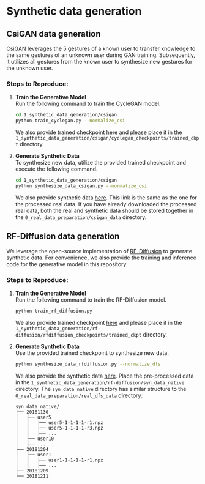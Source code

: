 # Synthetic data generation

## CsiGAN data generation
CsiGAN leverages the 5 gestures of a known user to transfer knowledge to the same gestures of an unknown user during GAN training. Subsequently, it utilizes all gestures from the known user to synthesize new gestures for the unknown user.

### Steps to Reproduce:
1. **Train the Generative Model**  
   Run the following command to train the CycleGAN model. 
   ```bash
   cd 1_synthetic_data_generation/csigan
   python train_cyclegan.py --normalize_csi
   ```
   We also provide trained checkpoint [here](https://www.dropbox.com/scl/fi/hpsit2cb3fnqddl5zatzv/epoch52_l1trained0.6895_l1all0.7516.pth?rlkey=9hdgxtpfhld8e66inctmfrkmr&st=zfriakvj&dl=0) and please place it in the `1_synthetic_data_generation/csigan/cyclegan_checkpoints/trained_ckpt` directory. 

2. **Generate Synthetic Data**  
   To synthesize new data, utilize the provided trained checkpoint and execute the following command. 
   ```bash
   cd 1_synthetic_data_generation/csigan
   python synthesize_data_csigan.py --normalize_csi
   ```
   We also provide synthetic data [here](https://www.dropbox.com/scl/fo/e5z3fuv23ivmj3i58c9xt/AAIDQxtztZuQIXu-foQ47H0?rlkey=9772jrk0n9tbto0ds2nqmtcr4&st=jc9octu1&dl=0). This link is the same as the one for the processed real data. If you have already downloaded the processed real data, both the real and synthetic data should be stored together in the `0_real_data_preparation/csigan_data` directory.

## RF-Diffusion data generation
We leverage the open-source implementation of [RF-Diffusion](https://github.com/mobicom24/RF-Diffusion) to generate synthetic data. For convenience, we also provide the training and inference code for the generative model in this repository.

### Steps to Reproduce:   
   
1. **Train the Generative Model**  
   Run the following command to train the RF-Diffusion model. 
   ```bash
   python train_rf_diffusion.py
   ```
   We also provide trained checkpoint [here](https://www.dropbox.com/scl/fi/3w9degbrr0nab6plwgwiz/5-loss0.0099.pth?rlkey=q0xxelea6j10ko5kfvn047wl2&st=5s57x8wo&dl=0) and please place it in the `1_synthetic_data_generation/rf-diffusion/rfdiffusion_checkpoints/trained_ckpt` directory.

2. **Generate Synthetic Data**  
   Use the provided trained checkpoint to synthesize new data. 
   ```bash
   python synthesize_data_rfdiffusion.py --normalize_dfs
   ```
   We also provide the synthetic data [here](https://www.dropbox.com/scl/fi/33wkwvy6lk6ul3l97nf39/syn_data_native.zip?rlkey=i8vuo04difjj3rptftzrlizq3&st=t9hv1xlp&dl=0). Place the pre-processed data in the `1_synthetic_data_generation/rf-diffusion/syn_data_native` directory. The `syn_data_native` directory has similar structure to the `0_real_data_preparation/real_dfs_data` directory:
   ```
   syn_data_native/
   ├── 20181130
   │   ├── user5
   │   │   ├── user5-1-1-1-1-r1.npz
   │   │   ├── user5-1-1-1-1-r3.npz
   │   │   ├── ...
   │   ├── user10
   │   ├── ...
   ├── 20181204
   │   ├── user1
   │   │   ├── user1-1-1-1-1-r1.npz
   │   │   ├── ...
   ├── 20181209
   └── 20181211
   ```



